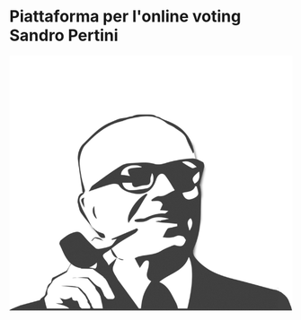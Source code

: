 # Piattaforma per l'online voting Sandro Pertini
![](https://github.com/jacopoesposito/EVoting-TW/blob/master/static/images/logo.png)
